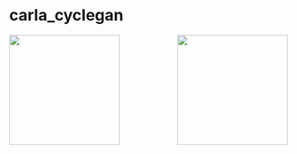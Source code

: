 # carla_cyclegan
<img src='assets/ada.gif' align="right" width=200>
<img src='assets/ori.gif'  width=200>

